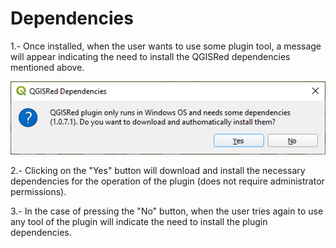 # Dependencies

1.-  Once installed, when the user wants to use some plugin tool, a message will appear indicating the need to install the QGISRed dependencies mentioned above.

![](../.gitbook/assets/image.png)

2.- Clicking on the "Yes" button will download and install the necessary dependencies for the operation of the plugin (does not require administrator permissions).

3.- In the case of pressing the "No" button, when the user tries again to use any tool of the plugin will indicate the need to install the plugin dependencies.
